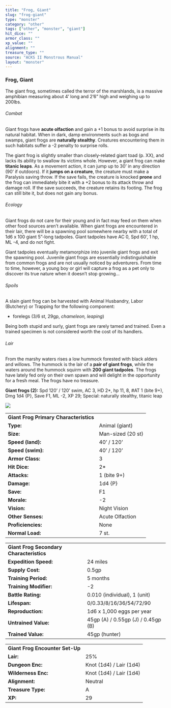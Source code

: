 ```yaml
---
title: "Frog, Giant"
slug: "frog-giant"
type: "monster"
category: "other"
tags: ["other", "monster", "giant"]
hit_dice: ""
armor_class: ""
xp_value: ""
alignment: ""
treasure_type: ""
source: "ACKS II Monstrous Manual"
layout: "monster"
---
```


### Frog, Giant

The giant frog, sometimes called the terror of the marshlands, is a massive amphibian measuring
about 4’ long and 2’6” high and weighing up to 200lbs.

###### Combat

Giant frogs have **acute olfaction** and gain a +1 bonus to avoid surprise in its natural habitat.
When in dark, damp environments such as bogs and swamps, giant frogs are **naturally stealthy**.
Creatures encountering them in such habitats suffer a -2 penalty to surprise rolls.

The giant frog is slightly smaller than closely-related giant toad (p. XX), and lacks its ability
to swallow its victims whole. However, a giant frog can make **titanic leaps**. As a movement
action, it can jump up to 30’ in any direction (90’ if outdoors). If it **jumps on a creature**, the
creature must make a Paralysis saving throw. If the save fails, the creature is knocked **prone**
and the frog can immediately bite it with a +2 bonus to its attack throw and damage roll. If the
save succeeds, the creature retains its footing. The frog can still bite it, but does not gain any
bonus.

###### Ecology

Giant frogs do not care for their young and in fact may feed on them when other food sources aren’t
available. When giant frogs are encountered in their lair, there will be a spawning pool somewhere
nearby with a total of 1d6 x 100 giant 5”-long tadpoles. Giant tadpoles have AC 0, Spd 60’, 1 hp, ML
-4, and do not fight.

Giant tadpoles eventually metamorphize into juvenile giant frogs and exit the spawning pool.
Juvenile giant frogs are essentially indistinguishable from common frogs and are not usually noticed
by adventurers. From time to time, however, a young boy or girl will capture a frog as a pet only to
discover its true nature when it doesn’t stop growing…

###### Spoils

A slain giant frog can be harvested with Animal Husbandry, Labor (Butchery) or Trapping for the
following component:

* forelegs (3/6 st, 29gp, *chameleon, leaping*)

Being both stupid and surly, giant frogs are rarely tamed and trained. Even a trained specimen is
not considered worth the cost of its handlers.

###### Lair

From the marshy waters rises a low hummock forested with black alders and willows. The hummock is
the lair of a **pair of giant frogs**, while the waters around the hummock squirm with **200 giant
tadpoles**. The frogs have lately fed only on their own spawn and will delight in the opportunity
for a fresh meal. The frogs have no treasure.

**Giant frogs (2):** Spd 120’ / 120’ swim, AC 3, HD 2\*, hp 11, 8, #AT 1 (bite 9+), Dmg 1d4 {P},
Save F1, ML -2, XP 29; Special: naturally stealthy, titanic leap

![](data:image/png;base64...)

|  |  |
| --- | --- |
| **Giant Frog Primary Characteristics** | |
| **Type:** | Animal (giant) |
| **Size:** | Man-sized (20 st) |
| **Speed (land):** | 40’ / 120’ |
| **Speed (swim):** | 40’ / 120’ |
| **Armor Class:** | 3 |
| **Hit Dice:** | 2\* |
| **Attacks:** | 1 (bite 9+) |
| **Damage:** | 1d4 {P} |
| **Save:** | F1 |
| **Morale:** | -2 |
| **Vision:** | Night Vision |
| **Other Senses:** | Acute Olfaction |
| **Proficiencies:** | None |
| **Normal Load:** | 7 st. |

|  |  |
| --- | --- |
| **Giant Frog Secondary Characteristics** | |
| **Expedition Speed:** | 24 miles |
| **Supply Cost:** | 0.5gp |
| **Training Period:** | 5 months |
| **Training Modifier:** | -2 |
| **Battle Rating:** | 0.010 (individual), 1 (unit) |
| **Lifespan:** | 0/0.33/8/16/36/54/72/90 |
| **Reproduction:** | 1d6 x 1,000 eggs per year |
| **Untrained Value:** | 45gp (A) / 0.55gp (J) / 0.45gp (B) |
| **Trained Value:** | 45gp (hunter) |

|  |  |
| --- | --- |
| **Giant Frog Encounter Set-Up** | |
| **Lair:** | 25% |
| **Dungeon Enc:** | Knot (1d4) / Lair (1d4) |
| **Wilderness Enc:** | Knot (1d4) / Lair (1d4) |
| **Alignment:** | Neutral |
| **Treasure Type:** | A |
| **XP:** | 29 |
